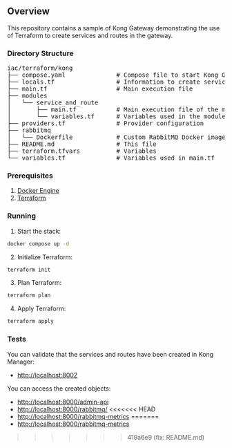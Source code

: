 ## Overview 
This repository contains a sample of Kong Gateway demonstrating the use of Terraform to create services and routes in the gateway.

### Directory Structure
<pre>
iac/terraform/kong
├── compose.yaml              # Compose file to start Kong Gateway, run migrations, and start RabbitMQ
├── locals.tf                 # Information to create services and routes
├── main.tf                   # Main execution file
├── modules
│   └── service_and_route
│       ├── main.tf           # Main execution file of the module
│       └── variables.tf      # Variables used in the module's main.tf
├── providers.tf              # Provider configuration
├── rabbitmq
│   └── Dockerfile            # Custom RabbitMQ Docker image with additional plugins enabled
├── README.md                 # This file
├── terraform.tfvars          # Variables
└── variables.tf              # Variables used in main.tf
</pre>

### Prerequisites
1. [Docker Engine](https://docs.docker.com/engine/install/)
2. [Terraform](https://developer.hashicorp.com/terraform/tutorials/aws-get-started/install-cli)

### Running
1. Start the stack:
```bash
docker compose up -d
```
2. Initialize Terraform:
```bash
terraform init
```
3. Plan Terraform:
```bash
terraform plan
```
4. Apply Terraform:
```bash
terraform apply
```

### Tests
You can validate that the services and routes have been created in Kong Manager:
- [http://localhost:8002](http://localhost:8002)

You can access the created objects:
- [http://localhost:8000/admin-api](http://localhost:8000/admin-api)
- [http://localhost:8000/rabbitmq/](http://localhost:8000/rabbitmq/)
<<<<<<< HEAD
- [http://localhost:8000/rabbitmq-metrics](http://localhost:8000/rabbitmq-metrics)
=======
- [http://localhost:8000/rabbitmq-metrics](http://localhost:8000/rabbitmq-metrics)
>>>>>>> 419a6e9 (fix: README.md)
